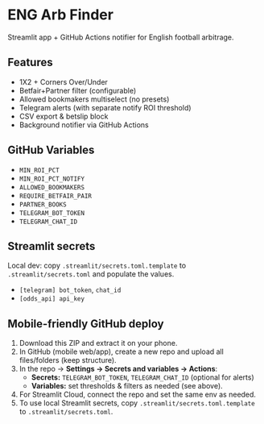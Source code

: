 # ENG Arb Finder

Streamlit app + GitHub Actions notifier for English football arbitrage.

## Features
- 1X2 + Corners Over/Under
- Betfair+Partner filter (configurable)
- Allowed bookmakers multiselect (no presets)
- Telegram alerts (with separate notify ROI threshold)
- CSV export & betslip block
- Background notifier via GitHub Actions

## GitHub Variables
- `MIN_ROI_PCT`
- `MIN_ROI_PCT_NOTIFY`
- `ALLOWED_BOOKMAKERS`
- `REQUIRE_BETFAIR_PAIR`
- `PARTNER_BOOKS`
- `TELEGRAM_BOT_TOKEN`
- `TELEGRAM_CHAT_ID`


## Streamlit secrets
Local dev: copy `.streamlit/secrets.toml.template` to `.streamlit/secrets.toml` and populate the values.
- `[telegram] bot_token`, `chat_id`
- `[odds_api] api_key`


## Mobile-friendly GitHub deploy
1. Download this ZIP and extract it on your phone.
2. In GitHub (mobile web/app), create a new repo and upload all files/folders (keep structure).
3. In the repo → **Settings → Secrets and variables → Actions**:
   - **Secrets:** `TELEGRAM_BOT_TOKEN`, `TELEGRAM_CHAT_ID` (optional for alerts)
   - **Variables:** set thresholds & filters as needed (see above).
4. For Streamlit Cloud, connect the repo and set the same env as needed.
5. To use local Streamlit secrets, copy `.streamlit/secrets.toml.template` to `.streamlit/secrets.toml`.
